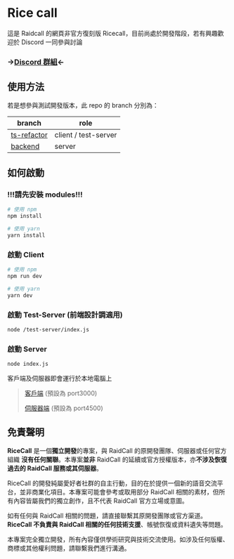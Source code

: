 # Rice call

這是 Raidcall 的網頁非官方復刻版 Ricecall，目前尚處於開發階段，若有興趣歡迎於 Discord 一同參與討論

### ->[Discord 群組](https://discord.gg/adCWzv6wwS)<-

## 使用方法

若是想參與測試開發版本，此 repo 的 branch 分別為：

| branch        | role                 |
| ------------- | -------------------- |
| [ts-refactor](https://github.com/Nerdy-Home-ReOpen/rc-voice/tree/ts-refactor) | client / test-server |
| [backend](https://github.com/Nerdy-Home-ReOpen/rc-voice/tree/Websocket)   | server               |

## 如何啟動

### !!!請先安裝 modules!!!

```bash
# 使用 npm
npm install

# 使用 yarn
yarn install
```

### 啟動 Client

```bash
# 使用 npm
npm run dev

# 使用 yarn
yarn dev
```

### 啟動 Test-Server (前端設計調適用)

```bash
node /test-server/index.js
```

### 啟動 Server

```bash
node index.js
```

客戶端及伺服器即會運行於本地電腦上

> [客戶端](localhost:3000) (預設為 port3000)
>
> [伺服器端](localhost:4500) (預設為 port4500)

## 免責聲明

**RiceCall** 是一個**獨立開發**的專案，與 RaidCall 的原開發團隊、伺服器或任何官方組織 **沒有任何關聯**。本專案**並非** RaidCall 的延續或官方授權版本，亦**不涉及恢復過去的 RaidCall 服務或其伺服器**。

RiceCall 的開發純屬愛好者社群的自主行動，目的在於提供一個新的語音交流平台，並非商業化項目。本專案可能會參考或取用部分 RaidCall 相關的素材，但所有內容皆屬我們的獨立創作，且不代表 RaidCall 官方立場或意圖。

如有任何與 RaidCall 相關的問題，請直接聯繫其原開發團隊或官方渠道。**RiceCall 不負責與 RaidCall 相關的任何技術支援**、帳號恢復或資料遺失等問題。

本專案完全獨立開發，所有內容僅供學術研究與技術交流使用。如涉及任何版權、商標或其他權利問題，請聯繫我們進行溝通。
